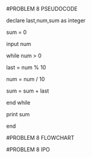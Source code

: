 #PROBLEM 8 PSEUDOCODE

declare last,num,sum as integer 

sum = 0

input num

while num > 0

last = num % 10 

num = num / 10

sum = sum + last

end while

print sum

end

#PROBLEM 8 FLOWCHART

#PROBLEM 8 IPO
